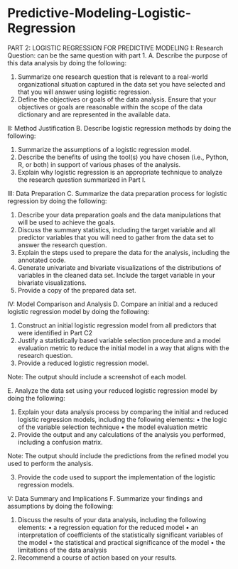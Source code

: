 # Predictive-Modeling-Logistic-Regression

PART 2: LOGISTIC REGRESSION FOR PREDICTIVE MODELING
I: Research Question: can be the same question with part 1.
A.  Describe the purpose of this data analysis by doing the following:
1.  Summarize one research question that is relevant to a real-world organizational situation captured in the data set you have selected and that you will answer using logistic regression.
2.  Define the objectives or goals of the data analysis. Ensure that your objectives or goals are reasonable within the scope of the data dictionary and are represented in the available data.

II: Method Justification
B.  Describe logistic regression methods by doing the following:
1.  Summarize the assumptions of a logistic regression model.
2.  Describe the benefits of using the tool(s) you have chosen (i.e., Python, R, or both) in support of various phases of the analysis.
3.  Explain why logistic regression is an appropriate technique to analyze the research question summarized in Part I.

III: Data Preparation
C.  Summarize the data preparation process for logistic regression by doing the following:
1.  Describe your data preparation goals and the data manipulations that will be used to achieve the goals.
2.  Discuss the summary statistics, including the target variable and all predictor variables that you will need to gather from the data set to answer the research question.
3.  Explain the steps used to prepare the data for the analysis, including the annotated code.
4.  Generate univariate and bivariate visualizations of the distributions of variables in the cleaned data set. Include the target variable in your bivariate visualizations.
5.  Provide a copy of the prepared data set.

IV: Model Comparison and Analysis
D.  Compare an initial and a reduced logistic regression model by doing the following:
1.  Construct an initial logistic regression model from all predictors that were identified in Part C2
2.  Justify a statistically based variable selection procedure and a model evaluation metric to reduce the initial model in a way that aligns with the research question.
3.  Provide a reduced logistic regression model.

Note: The output should include a screenshot of each model.

E.  Analyze the data set using your reduced logistic regression model by doing the following:
1.  Explain your data analysis process by comparing the initial and reduced logistic regression models, including the following elements:
•  the logic of the variable selection technique
•  the model evaluation metric
2.  Provide the output and any calculations of the analysis you performed, including a confusion matrix.

Note: The output should include the predictions from the refined model you used to perform the analysis. 

3.  Provide the code used to support the implementation of the logistic regression models.

V: Data Summary and Implications
F.  Summarize your findings and assumptions by doing the following:
1.  Discuss the results of your data analysis, including the following elements:
•  a regression equation for the reduced model
•  an interpretation of coefficients of the statistically significant variables of the model
•  the statistical and practical significance of the model
•  the limitations of the data analysis
2.  Recommend a course of action based on your results.
